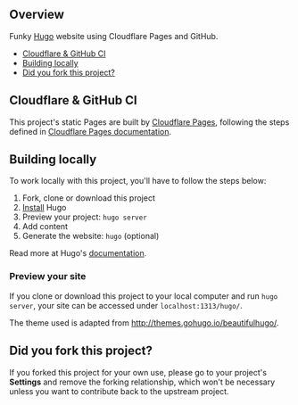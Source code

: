 ## Overview

Funky [Hugo] website using Cloudflare Pages and GitHub.

- [Cloudflare & GitHub CI](#Cloudflare-&-GitHub-CI)
- [Building locally](#building-locally)
- [Did you fork this project?](#did-you-fork-this-project)

## Cloudflare & GitHub CI

This project's static Pages are built by [Cloudflare Pages][], following the steps
defined in [Cloudflare Pages documentation][].

## Building locally

To work locally with this project, you'll have to follow the steps below:

1. Fork, clone or download this project
1. [Install][] Hugo
1. Preview your project: `hugo server`
1. Add content
1. Generate the website: `hugo` (optional)

Read more at Hugo's [documentation][].

### Preview your site

If you clone or download this project to your local computer and run `hugo server`,
your site can be accessed under `localhost:1313/hugo/`.

The theme used is adapted from http://themes.gohugo.io/beautifulhugo/.

## Did you fork this project?

If you forked this project for your own use, please go to your project's
**Settings** and remove the forking relationship, which won't be necessary
unless you want to contribute back to the upstream project.

[hugo]: https://gohugo.io
[install]: https://gohugo.io/overview/installing/
[documentation]: https://gohugo.io/overview/introduction/
[Cloudflare Pages]: https://pages.cloudflare.com/
[Cloudflare Pages documentation]: https://developers.cloudflare.com/pages/
